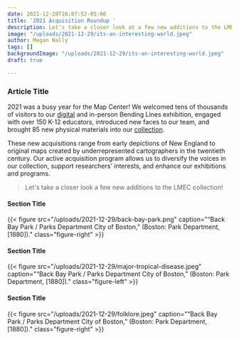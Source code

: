 ```yaml
---
date: 2021-12-28T16:07:52-05:00
title: '2021 Acquisition Roundup '
description: Let's take a closer look at a few new additions to the LMEC collection!
image: "/uploads/2021-12-29/its-an-interesting-world.jpeg"
author: Megan Nally
tags: []
backgroundImage: "/uploads/2021-12-29/its-an-interesting-world.jpeg"
draft: true

---
```

### Article Title

2021 was a busy year for the Map Center! We welcomed tens of thousands of visitors to our [digital](https://www.leventhalmap.org/digital-exhibitions/bending-lines/) and in-person Bending Lines exhibition, engaged with over 150 K-12 educators, introduced new faces to our team, and brought 85 new physical materials into our [collection](https://www.leventhalmap.org/collections/).

These new acquisitions range from early depictions of New England to original maps created by underrepresented cartographers in the twentieth century. Our active acquisition program allows us to diversify the voices in our collection, support researchers’ interests, and enhance our exhibitions and programs.

> Let's take a closer look a few new additions to the LMEC collection!

#### Section Title

{{< figure src="/uploads/2021-12-29/back-bay-park.png" caption="“Back Bay Park / Parks Department City of Boston,” (Boston: Park Department, \[1880\])." class="figure-right" >}}

#### Section Title

{{< figure src="/uploads/2021-12-29/major-tropical-disease.jpeg" caption="“Back Bay Park / Parks Department City of Boston,” (Boston: Park Department, \[1880\])." class="figure-left" >}}

#### Section Title

{{< figure src="/uploads/2021-12-29/folklore.jpeg" caption="“Back Bay Park / Parks Department City of Boston,” (Boston: Park Department, \[1880\])." class="figure-right" >}}